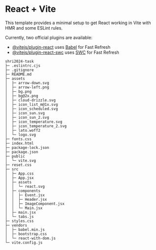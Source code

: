 # React + Vite

This template provides a minimal setup to get React working in Vite with HMR and some ESLint rules.

Currently, two official plugins are available:

- [@vitejs/plugin-react](https://github.com/vitejs/vite-plugin-react/blob/main/packages/plugin-react/README.md) uses [Babel](https://babeljs.io/) for Fast Refresh
- [@vitejs/plugin-react-swc](https://github.com/vitejs/vite-plugin-react-swc) uses [SWC](https://swc.rs/) for Fast Refresh

```
shri2024-task
├─ .eslintrc.cjs
├─ .gitignore
├─ README.md
├─ assets
│  ├─ arrow-down.svg
│  ├─ arrow-left.png
│  ├─ bg.png
│  ├─ bg@2x.png
│  ├─ cloud-drizzle.svg
│  ├─ icon_list_m@1x.svg
│  ├─ icon_scheduled.svg
│  ├─ icon_sun.svg
│  ├─ icon_sun_2.svg
│  ├─ icon_temperature.svg
│  ├─ icon_temperature_2.svg
│  ├─ lato.woff2
│  └─ logo.svg
├─ fonts.css
├─ index.html
├─ package-lock.json
├─ package.json
├─ public
│  └─ vite.svg
├─ reset.css
├─ src
│  ├─ App.css
│  ├─ App.jsx
│  ├─ assets
│  │  └─ react.svg
│  ├─ components
│  │  ├─ Event.jsx
│  │  ├─ Header.jsx
│  │  ├─ ImageComponent.jsx
│  │  └─ Main.jsx
│  ├─ main.jsx
│  └─ tabs.js
├─ styles.css
├─ vendors
│  ├─ babel.min.js
│  ├─ bootstrap.css
│  └─ react-with-dom.js
└─ vite.config.js

```